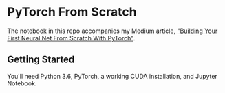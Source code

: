 # PyTorch From Scratch

The notebook in this repo accompanies my Medium article, ["Building Your First Neural Net From Scratch With PyTorch"](https://medium.com/@tomgrek/building-your-first-neural-net-from-scratch-with-pytorch-56b0e9c84d54).

## Getting Started

You'll need Python 3.6, PyTorch, a working CUDA installation, and Jupyter Notebook.
